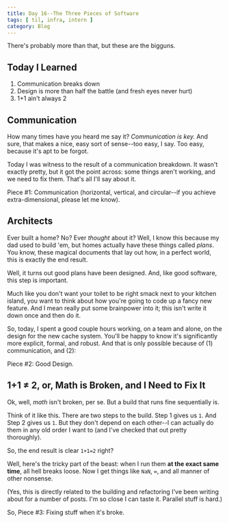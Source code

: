 ```yaml
---
title: Day 16--The Three Pieces of Software
tags: [ til, infra, intern ]
category: Blog
---
```


There's probably more than that, but these are the bigguns.

## Today I Learned

1. Communication breaks down
2. Design is more than half the battle (and fresh eyes never hurt)
3. 1+1 ain't always 2

## Communication

How many times have you heard me say it? *Communication is key.* And sure, that
makes a nice, easy sort of sense--too easy, I say. Too easy, because it's apt to
be forgot.

Today I was witness to the result of a communication breakdown. It wasn't
exactly pretty, but it got the point across: some things aren't working, and we
need to fix them. That's all I'll say about it.

Piece #1: Communication (horizontal, vertical, and circular--if you achieve
extra-dimensional, please let me know).

## Architects

Ever built a home? No? Ever *thought* about it? Well, I know this because my dad
used to build 'em, but homes actually have these things called *plans*. You
know, these magical documents that lay out how, in a perfect world, this is
exactly the end result.

Well, it turns out good plans have been designed. And, like good software, this
step is important.

Much like you don't want your toilet to be right smack next to your kitchen
island, you want to think about how you're going to code up a fancy new feature.
And I mean really put some brainpower into it; this isn't write it down once and
then do it.

So, today, I spent a good couple hours working, on a team and alone, on the
design for the new cache system. You'll be happy to know it's significantly more
explicit, formal, and robust. And that is only possible because of (1)
communication, and (2):

Piece #2: Good Design.

## 1+1 ≠ 2, or, Math is Broken, and I Need to Fix It

Ok, well, *math* isn't broken, per se. But a build that runs fine sequentially
is.

Think of it like this. There are two steps to the build. Step 1 gives us `1`.
And Step 2 gives us `1`. But they don't depend on each other--I can actually do
them in any old order I want to (and I've checked that out pretty thoroughly).

So, the end result is clear `1+1=2` right?

Well, here's the tricky part of the beast: when I run them __at the exact same
time__, all hell breaks loose. Now I get things like `NaN`, `∞`, and all manner
of other nonsense.

(Yes, this is directly related to the building and refactoring I've been writing
about for a number of posts. I'm so close I can taste it. Parallel stuff is
hard.)

So, Piece #3: Fixing stuff when it's broke.
